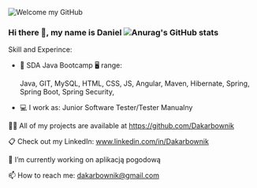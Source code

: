 ![ Welcome my GitHub ](https://raw.githubusercontent.com/sagar-viradiya/sagar-viradiya/master/resources/banner.png)

### Hi there 👋, my name is Daniel ![Anurag's GitHub stats](https://github-readme-stats.vercel.app/api?username=Dakarbownik&show_icons=true&theme=dark)

Skill and Experince: 

* 📖 SDA Java Bootcamp 🖥 range:
 
  Java, GIT, MySQL, HTML, CSS, JS, Angular, Maven, Hibernate, Spring, Spring Boot, Spring Security,
  
* 💻 I work as: Junior Software Tester/Tester Manualny

👨‍💻 All of my projects are available at https://github.com/Dakarbownik

📋 Check out my LinkedIn: www.linkedin.com/in/Dakarbownik

🔭 I’m currently working on aplikacją pogodową

📫 How to reach me: dakarbownik@gmail.com
